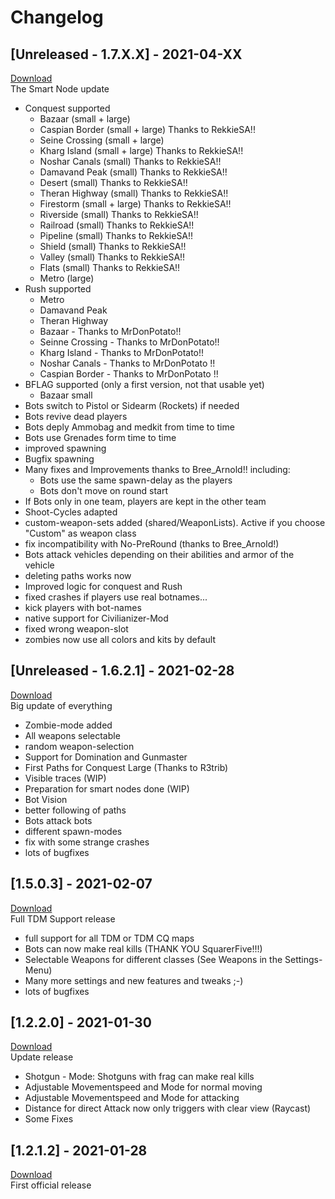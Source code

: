 # Changelog
 
## [Unreleased - 1.7.X.X] - 2021-04-XX
 
[Download](https://github.com/Joe91/fun-bots/archive/V1.7.0.18.zip)  
The Smart Node update

- Conquest supported
	- Bazaar (small + large)
	- Caspian Border (small + large) Thanks to RekkieSA!!
	- Seine Crossing (small + large)
	- Kharg Island (small + large) Thanks to RekkieSA!!
	- Noshar Canals (small) Thanks to RekkieSA!!
	- Damavand Peak (small) Thanks to RekkieSA!!
	- Desert (small) Thanks to RekkieSA!!
	- Theran Highway (small) Thanks to RekkieSA!!
	- Firestorm (small + large) Thanks to RekkieSA!!
	- Riverside (small) Thanks to RekkieSA!!
	- Railroad (small) Thanks to RekkieSA!!
	- Pipeline (small) Thanks to RekkieSA!!
	- Shield (small) Thanks to RekkieSA!!
	- Valley (small) Thanks to RekkieSA!!
	- Flats (small) Thanks to RekkieSA!!
	- Metro (large)
- Rush supported
	- Metro
	- Damavand Peak
	- Theran Highway
	- Bazaar - Thanks to MrDonPotato!!
	- Seinne Crossing - Thanks to MrDonPotato!!
	- Kharg Island - Thanks to MrDonPotato!!
	- Noshar Canals - Thanks to MrDonPotato !!
	- Caspian Border - Thanks to MrDonPotato !!
- BFLAG supported (only a first version, not that usable yet)
	- Bazaar small
- Bots switch to Pistol or Sidearm (Rockets) if needed
- Bots revive dead players
- Bots deply Ammobag and medkit from time to time
- Bots use Grenades form time to time
- improved spawning
- Bugfix spawning
- Many fixes and Improvements thanks to Bree_Arnold!! including:
	- Bots use the same spawn-delay as the players
	- Bots don't move on round start
- If Bots only in one team, players are kept in the other team
- Shoot-Cycles adapted
- custom-weapon-sets added (shared/WeaponLists). Active if you choose "Custom" as weapon class
- fix incompatibility with No-PreRound (thanks to Bree_Arnold!)
- Bots attack vehicles depending on their abilities and armor of the vehicle
- deleting paths works now
- Improved logic for conquest and Rush
- fixed crashes if players use real botnames...
- kick players with bot-names
- native support for Civilianizer-Mod
- fixed wrong weapon-slot
- zombies now use all colors and kits by default


## [Unreleased - 1.6.2.1] - 2021-02-28
 
[Download](https://github.com/Joe91/fun-bots/archive/V1.6.2.1.zip)  
Big update of everything

- Zombie-mode added
- All weapons selectable
- random weapon-selection
- Support for Domination and Gunmaster
- First Paths for Conquest Large (Thanks to R3trib)
- Visible traces (WIP)
- Preparation for smart nodes done (WIP)
- Bot Vision
- better following of paths
- Bots attack bots
- different spawn-modes
- fix with some strange crashes
- lots of bugfixes


## [1.5.0.3] - 2021-02-07
  
[Download](https://github.com/Joe91/fun-bots/releases/download/V1.5.0.1/fun-bots.zip)  
Full TDM Support release
 
- full support for all TDM or TDM CQ maps
- Bots can now make real kills (THANK YOU SquarerFive!!!)
- Selectable Weapons for different classes (See Weapons in the Settings-Menu)
- Many more settings and new features and tweaks ;-)
- lots of bugfixes
 
## [1.2.2.0] - 2021-01-30

[Download](https://github.com/Joe91/fun-bots/releases/download/V1.2.2.0/fun-bots.zip)  
Update release
 
- Shotgun - Mode: Shotguns with frag can make real kills
- Adjustable Movementspeed and Mode for normal moving
- Adjustable Movementspeed and Mode for attacking
- Distance for direct Attack now only triggers with clear view (Raycast)
- Some Fixes
 
 
## [1.2.1.2] - 2021-01-28

[Download](https://github.com/Joe91/fun-bots/releases/download/V1.2.1.2/fun-bots.zip)  
First official release
